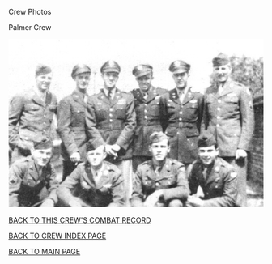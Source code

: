 
Crew Photos






 




Palmer Crew  
  

![](Palmer.jpg)
  
  

[BACK TO THIS CREW'S COMBAT RECORD](crews/Palmer.md)  

[BACK TO CREW INDEX PAGE](000crews.md)  

[BACK TO MAIN PAGE](index.html)


